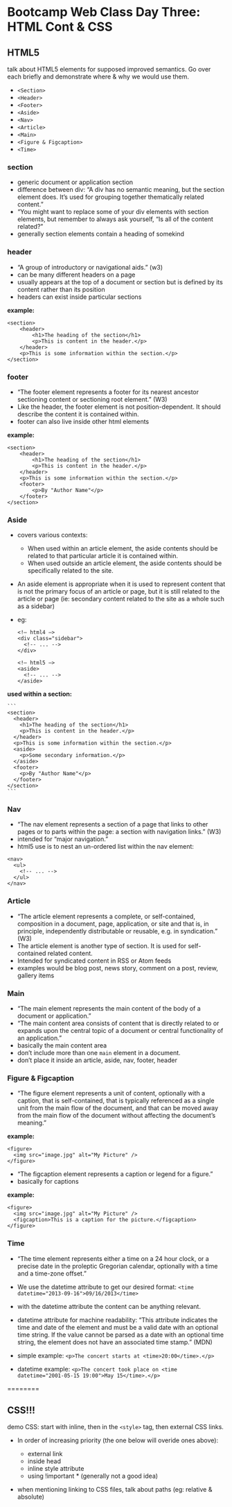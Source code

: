 Bootcamp Web Class Day Three: HTML Cont & CSS
========
## HTML5
talk about HTML5 elements for supposed improved semantics. Go over each briefly and demonstrate where & why we would use them.

  - `<Section>`
  - `<Header>`
  - `<Footer>`
  - `<Aside>`
  - `<Nav>`
  - `<Article>`
  - `<Main>`
  - `<Figure & Figcaption>`
  - `<Time>`
  
### section
- generic document or application section
- difference between div: “A div has no semantic meaning, but the section element does. It’s used for grouping together thematically related content.”
- “You might want to replace some of your div elements with section elements, but remember to always ask yourself, “Is all of the content related?”
- generally section elements contain a heading of somekind

### header
- “A group of introductory or navigational aids.” (w3)
- can be many different headers on a page
- usually appears at the top of a document or section but is defined by its content rather than its position
- headers can exist inside particular sections

__example:__

```
<section>	<header>		<h1>The heading of the section</h1>		<p>This is content in the header.</p>	</header>	<p>This is some information within the section.</p></section>
```

### footer

- “The footer element represents a footer for its nearest ancestor sectioning content or sectioning root element.” (W3)
- Like the header, the footer element is not position-dependent. It should describe the content it is contained within.
- footer can also live inside other html elements

__example:__

```
<section>	<header>		<h1>The heading of the section</h1>		<p>This is content in the header.</p>	</header>	<p>This is some information within the section.</p>	<footer>		<p>By "Author Name"</p>	</footer></section>
```

### Aside
- covers various contexts:
  - When used within an article element, the aside contents should be related to that particular article it is contained within.  - When used outside an article element, the aside contents should be specifically related to the site.

- An aside element is appropriate when it is used to represent content that is not the primary focus of an article or page, but it is still related to the article or page (ie: secondary content related to the site as a whole such as a sidebar)

- eg:

	```
	<!— html4 —>
	<div class="sidebar">	  <!-- ... -->	</div>
	
	<!— html5 —>
	<aside>	  <!-- ... -->	</aside>
	```

__used within a section:__

	```
	<section>	  <header>	    <h1>The heading of the section</h1>	    <p>This is content in the header.</p>	  </header>	  <p>This is some information within the section.</p>	  <aside>	    <p>Some secondary information.</p>	  </aside>	  <footer>	    <p>By "Author Name"</p>	  </footer>	</section>
	```

### Nav

- “The nav element represents a section of a page that links to other pages or to parts within the page: a section with navigation links.” (W3)
- intended for “major navigation.”
- html5 use is to nest an un-ordered list within the nav element:

```
<nav>  <ul>    <!-- ... -->  </ul></nav>
```

### Article
- “The article element represents a complete, or self-contained, composition in a document, page, application, or site and that is, in principle, independently distributable or reusable, e.g. in syndication.” (W3)
- The article element is another type of section. It is used for self-contained related content.
- Intended for syndicated content in RSS or Atom feeds
- examples would be blog post, news story, comment on a post, review, gallery items

### Main
- “The main element represents the main content of the body of a document or application.”
- “The main content area consists of content that is directly related to or expands upon the central topic of a document or central functionality of an application.”
- basically the main content area
- don’t include more than one `main` element in a document.
- don’t place it inside an article, aside, nav, footer, header

### Figure & Figcaption
- “The figure element represents a unit of content, optionally with a caption, that is self-contained, that is typically referenced as a single unit from the main flow of the document, and that can be moved away from the main flow of the document without affecting the document’s meaning.”

__example:__

```
<figure>  <img src="image.jpg" alt="My Picture" /></figure>
```

- “The figcaption element represents a caption or legend for a figure.”
- basically for captions

__example:__

```
<figure>  <img src="image.jpg" alt="My Picture" />  <figcaption>This is a caption for the picture.</figcaption></figure>
```

### Time
- “The time element represents either a time on a 24 hour clock, or a precise date in the proleptic Gregorian calendar, optionally with a time and a time-zone offset.”
- We use the datetime attribute to get our desired format: `<time datetime="2013-09-16">09/16/2013</time>`
- with the datetime attribute the content can be anything relevant.
- datetime attribute for machine readability: “This attribute indicates the time and date of the element and must be a valid date with an optional time string. If the value cannot be parsed as a date with an optional time string, the element does not have an associated time stamp.” (MDN)

- simple example: `<p>The concert starts at <time>20:00</time>.</p>`
- datetime example: `<p>The concert took place on <time datetime="2001-05-15 19:00">May 15</time>.</p>`


========


## CSS!!!

demo CSS: start with inline, then in the `<style>` tag, then external CSS links.

- In order of increasing priority (the one below will overide ones above):
  - external link
  - inside head 
  - inline style attribute
  - using !important * (generally not a good idea)

- when mentioning linking to CSS files, talk about paths (eg: relative & absolute)




